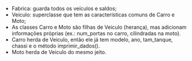 - Fabrica: guarda todos os veículos e saldos;
- Veiculo: superclasse que tem as características comuns de Carro e Moto;
- As classes Carro e Moto são filhas de Veiculo (herança), mas adicionam informações próprias (ex.: num_portas no carro, cilindradas na moto).
- Carro herda de Veiculo, então ele já tem modelo, ano, tam_tanque, chassi e o método imprimir_dados().
- Moto herda de Veiculo do mesmo jeito.
